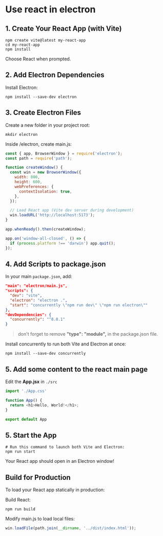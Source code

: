 # Use react in electron

## 1. Create Your React App (with Vite)

```shell
npm create vite@latest my-react-app
cd my-react-app
npm install
```

Choose React when prompted.

## 2. Add Electron Dependencies

Install Electron:

```shell
npm install --save-dev electron
```

## 3. Create Electron Files
Create a new folder in your project root:

```shell
mkdir electron
```
Inside /electron, create main.js:

```js
const { app, BrowserWindow } = require('electron');
const path = require('path');

function createWindow() {
  const win = new BrowserWindow({
    width: 800,
    height: 600,
    webPreferences: {
      contextIsolation: true,
    },
  });

  // Load React app (Vite dev server during development)
  win.loadURL('http://localhost:5173');
}

app.whenReady().then(createWindow);

app.on('window-all-closed', () => {
  if (process.platform !== 'darwin') app.quit();
});
```

## 4. Add Scripts to package.json

In your main `package.json`, add:

```json
"main": "electron/main.js",
"scripts": {
  "dev": "vite",
  "electron": "electron .",
  "start": "concurrently \"npm run dev\" \"npm run electron\""
},
"devDependencies": {
  "concurrently": "^8.0.1"
}

```

> don't forget to remove  **"type": "module",** in the package.json file.

Install concurrently to run both Vite and Electron at once:

```shell
npm install --save-dev concurrently
```

## 5. Add some content to the react main page

Edit the **App.jsx** in `./src`

```js
import './App.css'

function App() {
  return <h1>Hello, World!</h1>;
}

export default App
```

## 5. Start the App

```shell
# Run this command to launch both Vite and Electron:
npm run start
```

Your React app should open in an Electron window!


## Build for Production
To load your React app statically in production:

Build React:


```shell
npm run build

```


Modify main.js to load local files:

```js
win.loadFile(path.join(__dirname, '../dist/index.html'));
```